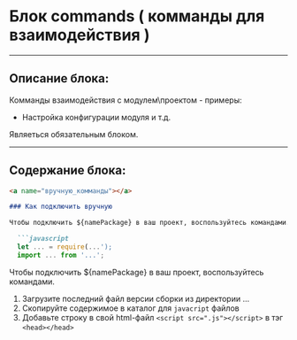 # Блок commands ( комманды для взаимодействия )

---

## Описание блока:
Комманды взаимодействия с модулем\проектом - примеры:
 * Настройка конфигурации модуля и т.д.


Являеться обязательным блоком.

---

## Содержание блока:

```markdown
<a name="вручную_комманды"></a>

### Как подключить вручную

Чтобы подключить ${namePackage} в ваш проект, воспользуйтесь командами.

  ```javascript
  let ... = require(...');
  import ... from '...';
  ```

Чтобы подключить ${namePackage} в ваш проект, воспользуйтесь командами.

  1. Загрузите последний файл версии сборки из директории ...
  2. Скопируйте содержимое в каталог для `javacript` файлов
  3. Добавьте строку в свой html-файл `<script src=".js"></script>`
    в тэг `<head></head>`

  ```javascript

  ```

  ```css

  ```

  ```html

  ```

  ```bash

  ```

  ```pug

  ```

  ```scss

  ```

```

